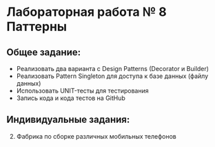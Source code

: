 # Лабораторная работа № 8 Паттерны

## Общее задание:
* Реализовать два варианта с  Design Patterns (Decorator и Builder)
* Реализовать Pattern Singleton для доступа к базе данных (файлу данных)
* Использовать UNIT-тесты для тестирования
* Запись кода и кода тестов на GitHub

## Индивидуальные задания:
2. Фабрика по сборке различных мобильных телефонов